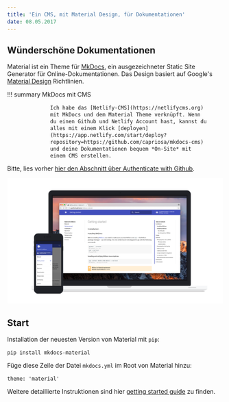 ```yaml
---
title: 'Ein CMS, mit Material Design, für Dokumentationen'
date: 08.05.2017
---
```

## Wünderschöne Dokumentationen

Material ist ein Theme für [MkDocs](http://www.mkdocs.org), ein ausgezeichneter Static Site Generator für Online-Dokumentationen. Das Design basiert auf Google's [Material Design](https://www.google.com/design/spec/material-design)
Richtlinien.

!!! summary MkDocs mit CMS

                  Ich habe das [Netlify-CMS](https://netlifycms.org) 
                  mit MkDocs und dem Material Theme verknüpft. Wenn 
                  du einen Github und Netlify Account hast, kannst du 
                  alles mit einem Klick [deployen]
                  (https://app.netlify.com/start/deploy?
                  repository=https://github.com/capriosa/mkdocs-cms) 
                  und deine Dokumentationen bequem *On-Site* mit 
                  einem CMS erstellen.

Bitte, lies vorher [hier den Abschnitt über Authenticate with Github](https://www.netlifycms.org/docs/test-drive/).

[![Material für MkDocs](images/material.png)](images/material.png)

## Start

Installation der neuesten Version von Material mit `pip`:

    pip install mkdocs-material

Füge diese Zeile der Datei `mkdocs.yml` im Root von Material hinzu:

    theme: 'material'

Weitere detaillierte Instruktionen sind hier [getting started guide](getting-started.md) zu finden.
